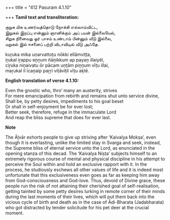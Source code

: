 +++
title = "412 Pasuram 4.1.10"

+++
**Tamil text and transliteration:**

குறுக மிக உணர்வத்தொடு நோக்கி எல்லாம்விட்ட,  
இறுகல் இறப்பு என்னும் ஞானிக்கும் அப் பயன் இல்லையேல்,  
சிறுக நினைவது ஓர் பாசம் உண்டாம் பின்னும் வீடு இல்லை,  
மறுகல் இல் ஈசனைப் பற்றி விடாவிடில் வீடு அஃதே.

kuṟuka mika uṇarvattoṭu nōkki ellāmviṭṭa,  
iṟukal iṟappu eṉṉum ñāṉikkum ap payaṉ illaiyēl,  
ciṟuka niṉaivatu ōr pācam uṇṭām piṉṉum vīṭu illai,  
maṟukal il īcaṉaip paṟṟi viṭāviṭil vīṭu aḵtē.

**English translation of verse 4.1.10:**

Even the gnostic who, thro’ many an austerity, strives  
For mere emancipation from rebirth and remains shut unto service divine,  
Shall be, by petty desires, impediments to his goal beset  
Or shall in self-enjoyment be for ever lost;  
Better seek, therefore, refuge in the immaculate Lord  
And reap the bliss supreme that does for ever last.

**Note**

The Āḻvār exhorts people to give up striving after ‘Kaivalya Mokṣa’, even though it is everlasting, unlike the limited stay in Svarga and seek, instead, the Supreme bliss of eternal service unto the Lord, as enunciated in the opening stanza of this decad. The ‘Kaivalya Niṣṭa’ subjects himself to an extremely rigorous course of mental and physical discipline in his attempt to perceive the Soul within and hold an exclusive rapport with it. In the process, he studiously eschews all other values of life and it is indeed most unfortunate that this exclusiveness even goes as far as keeping him away from God-consciousness and God-love. Thus, devoid of Divine grace, these people run the risk of not attaining their cherished goal of self-realisation, getting tainted by some petty desires lurking in remote corner of their minds during the last moments of their lives, which will put them back into the vicious cycle of birth and death as in the case of Ādi-Bharata (Jaḍabharata) who got distracted by tender solicitude for his pet deer at the crucial moment.


